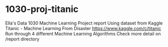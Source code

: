 # 1030-proj-titanic
Ella's Data 1030 Machine Learning Project report
Using dataset from Kaggle
Titanic - Machine Learning From Disaster
https://www.kaggle.com/c/titanic
Run through 4 different Machine Learning Algorithms
Check more detail on /report directory
